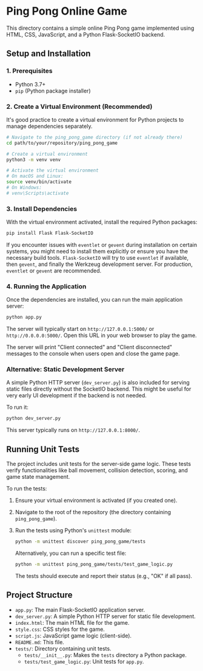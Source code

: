 # Ping Pong Online Game

This directory contains a simple online Ping Pong game implemented using HTML, CSS, JavaScript, and a Python Flask-SocketIO backend.

## Setup and Installation

### 1. Prerequisites
*   Python 3.7+
*   `pip` (Python package installer)

### 2. Create a Virtual Environment (Recommended)
It's good practice to create a virtual environment for Python projects to manage dependencies separately.

```bash
# Navigate to the ping_pong_game directory (if not already there)
cd path/to/your/repository/ping_pong_game

# Create a virtual environment
python3 -m venv venv

# Activate the virtual environment
# On macOS and Linux:
source venv/bin/activate
# On Windows:
# venv\Scripts\activate
```

### 3. Install Dependencies
With the virtual environment activated, install the required Python packages:

```bash
pip install Flask Flask-SocketIO
```
If you encounter issues with `eventlet` or `gevent` during installation on certain systems, you might need to install them explicitly or ensure you have the necessary build tools.
`Flask-SocketIO` will try to use `eventlet` if available, then `gevent`, and finally the Werkzeug development server. For production, `eventlet` or `gevent` are recommended.

### 4. Running the Application
Once the dependencies are installed, you can run the main application server:

```bash
python app.py
```
The server will typically start on `http://127.0.0.1:5000/` or `http://0.0.0.0:5000/`.
Open this URL in your web browser to play the game.

The server will print "Client connected" and "Client disconnected" messages to the console when users open and close the game page.

### Alternative: Static Development Server
A simple Python HTTP server (`dev_server.py`) is also included for serving static files directly without the SocketIO backend. This might be useful for very early UI development if the backend is not needed.

To run it:
```bash
python dev_server.py
```
This server typically runs on `http://127.0.0.1:8000/`.

## Running Unit Tests

The project includes unit tests for the server-side game logic. These tests verify functionalities like ball movement, collision detection, scoring, and game state management.

To run the tests:
1.  Ensure your virtual environment is activated (if you created one).
2.  Navigate to the root of the repository (the directory containing `ping_pong_game`).
3.  Run the tests using Python's `unittest` module:

    ```bash
    python -m unittest discover ping_pong_game/tests
    ```
    Alternatively, you can run a specific test file:
    ```bash
    python -m unittest ping_pong_game/tests/test_game_logic.py
    ```

    The tests should execute and report their status (e.g., "OK" if all pass).

## Project Structure
*   `app.py`: The main Flask-SocketIO application server.
*   `dev_server.py`: A simple Python HTTP server for static file development.
*   `index.html`: The main HTML file for the game.
*   `style.css`: CSS styles for the game.
*   `script.js`: JavaScript game logic (client-side).
*   `README.md`: This file.
*   `tests/`: Directory containing unit tests.
    *   `tests/__init__.py`: Makes the `tests` directory a Python package.
    *   `tests/test_game_logic.py`: Unit tests for `app.py`.
